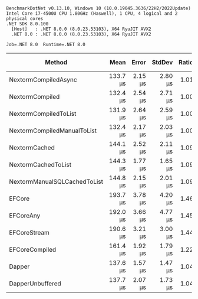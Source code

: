 ```

BenchmarkDotNet v0.13.10, Windows 10 (10.0.19045.3636/22H2/2022Update)
Intel Core i7-4500U CPU 1.80GHz (Haswell), 1 CPU, 4 logical and 2 physical cores
.NET SDK 8.0.100
  [Host]   : .NET 8.0.0 (8.0.23.53103), X64 RyuJIT AVX2
  .NET 8.0 : .NET 8.0.0 (8.0.23.53103), X64 RyuJIT AVX2

Job=.NET 8.0  Runtime=.NET 8.0  

```
| Method                       | Mean     | Error   | StdDev  | Ratio | RatioSD | Gen0   | Allocated | Alloc Ratio |
|----------------------------- |---------:|--------:|--------:|------:|--------:|-------:|----------:|------------:|
| NextormCompiledAsync         | 133.7 μs | 2.15 μs | 2.80 μs |  1.01 |    0.03 | 0.9766 |   2.12 KB |        0.94 |
| NextormCompiled              | 132.4 μs | 2.54 μs | 2.71 μs |  1.00 |    0.00 | 0.9766 |   2.26 KB |        1.00 |
| NextormCompiledToList        | 131.9 μs | 2.64 μs | 2.59 μs |  1.00 |    0.03 | 0.9766 |   2.48 KB |        1.10 |
| NextormCompiledManualToList  | 132.4 μs | 2.17 μs | 2.03 μs |  1.00 |    0.03 | 0.9766 |   2.48 KB |        1.10 |
| NextormCached                | 144.1 μs | 2.52 μs | 2.11 μs |  1.09 |    0.03 | 2.1973 |   4.55 KB |        2.01 |
| NextormCachedToList          | 144.3 μs | 1.77 μs | 1.65 μs |  1.09 |    0.02 | 2.1973 |   4.77 KB |        2.11 |
| NextormManualSQLCachedToList | 144.8 μs | 2.15 μs | 2.01 μs |  1.09 |    0.03 | 2.1973 |   4.89 KB |        2.17 |
| EFCore                       | 193.7 μs | 3.78 μs | 4.20 μs |  1.46 |    0.05 | 4.8828 |  10.53 KB |        4.66 |
| EFCoreAny                    | 192.0 μs | 3.66 μs | 4.77 μs |  1.45 |    0.05 | 3.9063 |   8.78 KB |        3.89 |
| EFCoreStream                 | 190.6 μs | 3.21 μs | 3.00 μs |  1.44 |    0.04 | 4.8828 |  10.14 KB |        4.49 |
| EFCoreCompiled               | 161.4 μs | 1.92 μs | 1.79 μs |  1.22 |    0.03 | 3.4180 |   7.16 KB |        3.17 |
| Dapper                       | 137.6 μs | 1.57 μs | 1.47 μs |  1.04 |    0.02 | 0.7324 |   1.91 KB |        0.85 |
| DapperUnbuffered             | 137.7 μs | 2.07 μs | 1.73 μs |  1.04 |    0.03 | 0.7324 |   1.83 KB |        0.81 |
